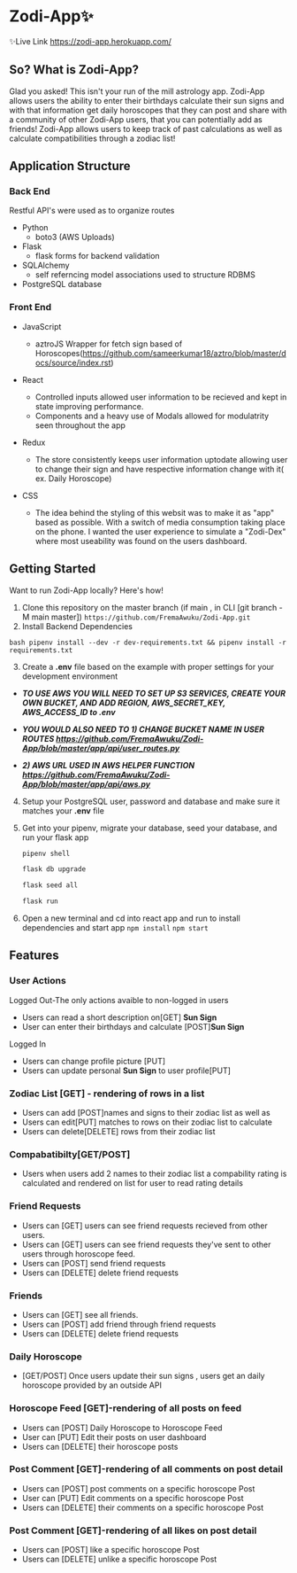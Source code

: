 # Zodi-App✨

✨Live Link
https://zodi-app.herokuapp.com/

## So? What is Zodi-App?

Glad you asked! This isn't your run of the mill astrology app. Zodi-App allows users the ability to enter their birthdays calculate their sun signs and with that information get daily horoscopes that they can post and share with a community of other Zodi-App users, that you can potentially add as friends! Zodi-App allows users to keep track of past calculations as well as calculate compatibilities through a zodiac list!


## Application Structure

### Back End 

Restful API's were used as to organize routes 

* Python
   * boto3 (AWS Uploads)
* Flask
   * flask forms for backend validation 
* SQLAlchemy
   * self referncing model associations used to structure RDBMS
* PostgreSQL database


### Front End 

* JavaScript
   * aztroJS Wrapper for fetch sign based of Horoscopes(https://github.com/sameerkumar18/aztro/blob/master/docs/source/index.rst)

* React
   * Controlled inputs allowed user information to be recieved and kept in state improving performance. 
   * Components and a heavy use of Modals allowed for modulatrity seen throughout the app 

* Redux
  * The store consistently keeps user information uptodate allowing user to change their sign and have respective information change with it( ex. Daily Horoscope) 

* CSS
   * The idea behind the styling of this websit was to make it as "app" based as possible. With a switch of media consumption taking place on the phone. I wanted the user experience to simulate a "Zodi-Dex" where most useability was found on the users dashboard. 

## Getting Started 
Want to run Zodi-App locally? Here's how!

1. Clone this repository on the master branch (if main , in CLI [git branch -M main master])
```https://github.com/FremaAwuku/Zodi-App.git```
2. Install Backend Dependencies 
```
bash pipenv install --dev -r dev-requirements.txt && pipenv install -r requirements.txt
```
3. Create a **.env** file based on the example with proper settings for your
   development environment
   
  * ***TO USE AWS YOU WILL NEED TO SET UP S3 SERVICES, CREATE YOUR OWN BUCKET, AND ADD REGION, AWS_SECRET_KEY, AWS_ACCESS_ID to .env*** 
 
 
  * ***YOU WOULD ALSO NEED TO 1) CHANGE  BUCKET NAME IN USER ROUTES https://github.com/FremaAwuku/Zodi-App/blob/master/app/api/user_routes.py***
 
  * ***2) AWS URL USED IN AWS HELPER FUNCTION https://github.com/FremaAwuku/Zodi-App/blob/master/app/api/aws.py***
 
4. Setup your PostgreSQL user, password and database and make sure it matches your **.env** file

5. Get into your pipenv, migrate your database, seed your database, and run your flask app

   ```bash
   pipenv shell
   ```

   ```bash
   flask db upgrade
   ```

   ```bash
   flask seed all
   ```

   ```bash
   flask run
   ```

6. Open a new terminal and cd into react app and run to install dependencies and start app
```npm install```
```npm start```


## Features


### User Actions

Logged Out-The only actions avaible to non-logged in users
  * Users can read a short description on[GET] **Sun Sign**
  * User can enter their birthdays and calculate [POST]**Sun Sign**
  
Logged In
  * Users can change profile picture [PUT]
  * Users can update personal **Sun Sign** to user profile[PUT]


### Zodiac List [GET] - rendering of rows in a list
  * Users can add [POST]names and signs to their zodiac list as well as 
  * Users can edit[PUT] matches to rows on their zodiac list to calculate 
  * Users can delete[DELETE] rows from their zodiac list 


### Compabatibilty[GET/POST]
 * Users when users add 2 names to their zodiac list a compability rating is calculated and rendered on list for user to read rating details

### Friend Requests 
  * Users can [GET] users can see friend requests recieved from other users.
  *  Users can [GET] users can see friend requests they've sent to other users through horoscope feed.
  *  Users can [POST] send friend requests 
  *  Users can [DELETE] delete friend requests 

### Friends 
  * Users can [GET] see all friends.
  *  Users can [POST] add friend through friend requests 
  *  Users can [DELETE] delete friend requests 

### Daily Horoscope 
  * [GET/POST] Once users update their sun signs , users get an daily horoscope provided by an outside API

### Horoscope Feed [GET]-rendering of all posts on feed
  * Users can [POST] Daily Horoscope to Horoscope Feed 
  * User can [PUT] Edit their posts on user dashboard 
  * Users can [DELETE] their horoscope posts 

### Post Comment [GET]-rendering of all comments on post detail
  * Users can [POST] post comments on a specific horoscope Post 
  * User can [PUT] Edit comments on a specific horoscope Post 
  * Users can [DELETE] their comments on a specific horoscope Post 

### Post Comment [GET]-rendering of all likes on post detail
  * Users can [POST] like a specific horoscope Post 
  * Users can [DELETE] unlike a specific horoscope Post 

